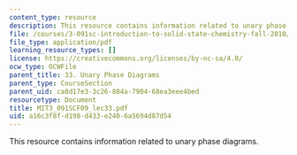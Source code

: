 ```yaml
---
content_type: resource
description: This resource contains information related to unary phase diagrams.
file: /courses/3-091sc-introduction-to-solid-state-chemistry-fall-2010/a16c3f8fd198d433e2406a5694d87d54_MIT3_091SCF09_lec33.pdf
file_type: application/pdf
learning_resource_types: []
license: https://creativecommons.org/licenses/by-nc-sa/4.0/
ocw_type: OCWFile
parent_title: 33. Unary Phase Diagrams
parent_type: CourseSection
parent_uid: ca8d17e3-3c26-884a-7904-68ea3eee4bed
resourcetype: Document
title: MIT3_091SCF09_lec33.pdf
uid: a16c3f8f-d198-d433-e240-6a5694d87d54
---
```

This resource contains information related to unary phase diagrams.